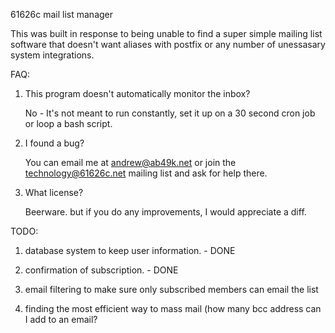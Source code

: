 61626c mail list manager


This was built in response to being unable to find a super simple mailing list software that doesn't want aliases with postfix or any number of unessasary system integrations.

FAQ:
1. This program doesn't automatically monitor the inbox?
	
	No - It's not meant to run constantly, set it up on a 30 second cron job or loop a bash script.

2. I found a bug?
	
	You can email me at andrew@ab49k.net or join the technology@61626c.net mailing list and ask for
	help there.

3. What license? 

	Beerware. but if you do any improvements, I would appreciate a diff.



TODO:

1. database system to keep user information. - DONE

2. confirmation of subscription. - DONE

3. email filtering to make sure only subscribed members can email the list

4. finding the most efficient way to mass mail (how many bcc address can I add to an email?

